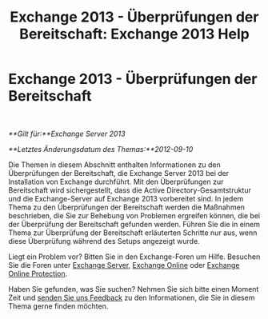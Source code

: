 ﻿---
title: 'Exchange 2013 - Überprüfungen der Bereitschaft: Exchange 2013 Help'
TOCTitle: Exchange 2013 - Überprüfungen der Bereitschaft
ms:assetid: 3b232ad3-01b1-4cdb-88c9-006bdc660f72
ms:mtpsurl: https://technet.microsoft.com/de-de/library/JJ150508(v=EXCHG.150)
ms:contentKeyID: 50475346
ms.date: 04/24/2018
mtps_version: v=EXCHG.150
ms.translationtype: HT
---

# Exchange 2013 - Überprüfungen der Bereitschaft

 

_**Gilt für:**Exchange Server 2013_

_**Letztes Änderungsdatum des Themas:**2012-09-10_

Die Themen in diesem Abschnitt enthalten Informationen zu den Überprüfungen der Bereitschaft, die Exchange Server 2013 bei der Installation von Exchange durchführt. Mit den Überprüfungen zur Bereitschaft wird sichergestellt, dass die Active Directory-Gesamtstruktur und die Exchange-Server auf Exchange 2013 vorbereitet sind. In jedem Thema zu den Überprüfungen der Bereitschaft werden die Maßnahmen beschrieben, die Sie zur Behebung von Problemen ergreifen können, die bei der Überprüfung der Bereitschaft gefunden werden. Führen Sie die in einem Thema zur Überprüfung der Bereitschaft erläuterten Schritte nur aus, wenn diese Überprüfung während des Setups angezeigt wurde.

Liegt ein Problem vor? Bitten Sie in den Exchange-Foren um Hilfe. Besuchen Sie die Foren unter [Exchange Server](https://go.microsoft.com/fwlink/p/?linkid=60612), [Exchange Online](https://go.microsoft.com/fwlink/p/?linkid=267542) oder [Exchange Online Protection](https://go.microsoft.com/fwlink/p/?linkid=285351).

Haben Sie gefunden, was Sie suchen? Nehmen Sie sich bitte einen Moment Zeit und [senden Sie uns Feedback](mailto:exsetuphelpfeedback@microsoft.com?subject=exchange%202013%20setup%20help%20feedbac) zu den Informationen, die Sie in diesem Thema gerne finden möchten.

